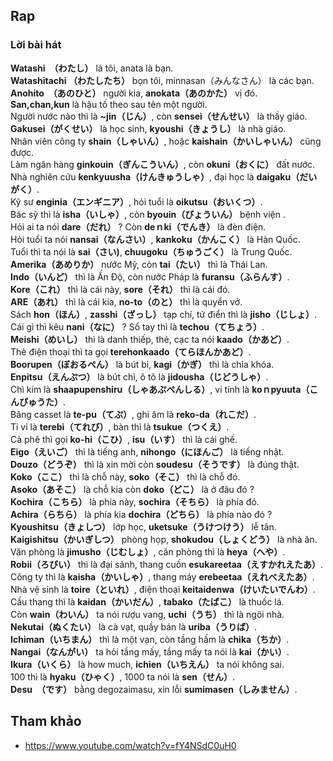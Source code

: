 ## Rap

### Lời bài hát

**Watashi　（わたし）** là tôi, anata là bạn.　</br>
**Watashitachi （わたしたち）** bọn tôi, minnasan（みんなさん） là các bạn. </br>
**Anohito　（あのひと）** người kia, **anokata（あのかた）** vị đó.</br>
**San,chan,kun** là hậu tố theo sau tên một người.</br>
Người nước nào thì là **~jin（じん）**, còn **sensei（せんせい）** là thầy giáo.</br>
**Gakusei（がくせい）** là học sinh, **kyoushi（きょうし）** là nhà giáo.</br>
Nhân viên công ty **shain（しゃいん）**, hoặc **kaishain（かいしゃいん）** cũng được.</br>
Làm ngân hàng **ginkouin（ぎんこういん）**, còn **okuni（おくに）** đất nước.</br>
Nhà nghiên cứu **kenkyuusha（けんきゅうしゃ）**, đại học là **daigaku（だいがく）**.</br>
Kỹ sư **enginia（エンギニア）**, hỏi tuổi là **oikutsu（おいくつ）**.</br>
Bác sỹ thì là **isha（いしゃ）**, còn **byouin（びょういん）** bệnh viện .</br>
Hỏi ai ta nói **dare（だれ）** ? Còn **deｎki（でんき）** là đèn điện.</br>
Hỏi tuổi ta nói **nansai（なんさい）**, **kankoku（かんこく）** là Hàn Quốc.</br>
Tuổi thì ta nói là **sai（さい)**, **chuugoku（ちゅうごく）** là Trung Quốc.</br>
**Amerika（あめりか）** nước Mỹ, còn **tai（たい）** thì là Thái Lan.</br>
**Indo（いんど）** thì là Ấn Độ, còn nước Pháp là **furansu（ふらんす）**.</br>
**Kore（これ）** thì là cái này, **sore（それ）** thì là cái đó.</br>
**ARE（あれ）** thì là cái kia, **no-to（のと）** thì là quyển vở.</br>
Sách **hon（ほん）**, **zasshi（ざっし）** tạp chí, tử điển thì là **jisho（じしょ）**.</br>
Cái gì thì kêu **nani（なに）** ? Sổ tay thì là **techou（てちょう）**.</br>
**Meishi（めいし）** thì là danh thiếp, thẻ, cạc ta nói **kaado（かあど）**.</br>
Thẻ điện thoại thì ta gọi **terehonkaado（てらほんかあど）**.</br>
**Boorupen（ぼおるぺん）** là bút bi, **kagi（かぎ）** thì là chỉa khóa.</br>
**Enpitsu（えんぷつ）** là bút chì, ô tô là **jidousha（じどうしゃ）**.</br>
Chì kim là **shaapupenshiru（しゃあぷぺんしる）**, vi tính là **koｎpyuuta（こんぴゅうた）**.</br>
Băng casset là **te-pu（てぷ）**, ghi âm là **reko-da（れこだ）**.</br>
Ti vi là **terebi（てれび）**, bàn thì là **tsukue（つくえ）**.</br>
Cà phê thì gọi **ko-hi（こひ）**, **isu（いす）** thì là cái ghế.</br>
**Eigo（えいご）** thì là tiếng anh, **nihongo（にほんご）** là tiếng nhật.</br>
**Douzo（どうぞ）** thì là xin mời còn **soudesu（そうです）** là đúng thật.</br>
**Koko（ここ）** thì là chỗ này, **soko（そこ）** thì là chỗ đó.</br>
**Asoko（あそこ）** là chỗ kia còn **doko（どこ）** là ở đâu đó ?</br>
**Kochira（こちら）** là phía này, **sochira（そちら）** là phía đó.</br>
**Achira（らちら）** là phía kia **dochira（どちら）** là phía nào đó ?</br>
**Kyoushitsu（きょしつ）** lớp học, **uketsuke（うけつけう）** lễ tân.</br>
**Kaigishitsu（かいぎしつ）** phòng họp,  **shokudou（しょくどう）** là nhà ăn.</br>
Văn phòng là **jimusho（じむしょ）**, căn phòng thì là **heya（へや）**.</br>
**Robii（ろびい）** thì là đại sảnh, thang cuốn **esukareetaa（えすかれえたあ）**.</br>
Công ty thì là **kaisha（かいしゃ）**, thang máy **erebeetaa（えれべえたあ）**.</br>
Nhà vệ sinh là **toire（といれ）**, điện thoại **keitaidenwa（けいたいでんわ）**.</br>
Cầu thang thì là **kaidan（かいだん）**, **tabako（たばこ）** là thuốc lá.</br>
Còn **wain（わいん）** ta nói rượu vang, **uchi（うち）** thì là ngôi nhà.</br>
**Nekutai（ぬくたい）** là cà vạt, quầy bán là **uriba（うりば）**.</br>
**Ichiman（いちまん）** thì là một vạn, còn tầng hầm là **chika（ちか）**.</br>
**Nangai（なんがい）** ta hỏi tầng mấy, tầng mấy ta nói là **kai（かい）**.</br>
**Ikura（いくら）** là how much, **ichien（いちえん）** ta nói không sai.</br>
100 thì là **hyaku（ひゃく）**, 1000 ta nói là **sen（せん）**.</br>
**Desu　（です）** bằng degozaimasu, xin lỗi **sumimasen（しみません）**.</br>


## Tham khảo
* https://www.youtube.com/watch?v=fY4NSdC0uH0